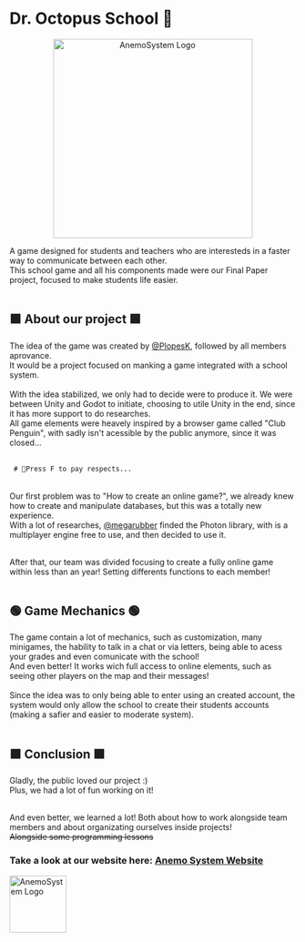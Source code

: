 <h1> Dr. Octopus School 🐙</h1>
<p align="center">
  <img src="https://user-images.githubusercontent.com/73722088/219819548-147df912-59fb-4077-8fbe-29047bdcc994.jpg" alt="AnemoSystem Logo" loading="lazy" style="height:350px;"><br>
</p>

A game designed for students and teachers who are interesteds in a faster way to communicate between each other. <br>
This school game and all his components made were our Final Paper project, focused to make students life easier. <br><br>

<h2> 🟩 About our project 🟩 </h2>
The idea of the game was created by <a href="https://github.com/PlopesK">@PlopesK</a>, followed by all members aprovance. <br>
It would be a project focused on manking a game integrated with a school system. <br><br>
With the idea stabilized, we only had to decide were to produce it. We were between Unity and Godot to initiate, choosing to utile Unity in the end, since it has more support to do researches. <br>
All game elements were heavely inspired by a browser game called "Club Penguin", with sadly isn't acessible by the public anymore, since it was closed...<br><br>

 ```diff
  # 🐧Press F to pay respects...
 ```
<br>
Our first problem was to "How to create an online game?", we already knew how to create and manipulate databases, but this was a totally new experience. <br>
With a lot of researches, <a href="https://github.com/megarubber">@megarubber</a> finded the Photon library, with is a multiplayer engine free to use, and then decided to use it. <br><br>

After that, our team was divided focusing to create a fully online game within less than an year! Setting differents functions to each member!<br><br>

<h2> 🟢 Game Mechanics 🟢 </h2>
The game contain a lot of mechanics, such as customization, many minigames, the hability to talk in a chat or via letters, being able to acess your grades and even comunicate with the school!<br>
And even better! It works wich full access to online elements, such as seeing other players on the map and their messages!<br><br>
Since the idea was to only being able to enter using an created account, the system would only allow the school to create their students accounts (making a safier and easier to moderate system).<br><br>

<h2> 🟪 Conclusion 🟪 </h2>
Gladly, the public loved our project :) <br>
Plus, we had a lot of fun working on it!<br><br>

And even better, we learned a lot! Both about how to work alongside team members and about organizating ourselves inside projects!<br>
<s>Alongside some programming lessons</s>

<h3>Take a look at our website here: <a href="https://github.com/GGGCD-TCC/anemo-system-website"> Anemo System Website </a></h3>
<a href="https://gggcd-tcc.github.io/anemo-system-website/">
 <img src="https://user-images.githubusercontent.com/73722088/219819837-ff627db9-177c-4f1e-871f-9563af1cb12a.png" alt="AnemoSystem Logo" loading="lazy" style="width:100px; height:100px;">
</a>
